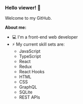 ### Hello viewer! 👋

Welcome to my GitHub.

**About me:**
- 💻 I'm a front-end web developer     
- ⚡ My current skill sets are:
    - JavaScript
    - TypeScript
    - React
    - Redux
    - React Hooks
    - HTML
    - CSS
    - GraphQL
    - SQLite
    - REST APIs

<!--
**fai-songprasit/fai-songprasit** is a ✨ _special_ ✨ repository because its `README.md` (this file) appears on your GitHub profile.

Here are some ideas to get you started:

- 🔭 I’m currently working on ...
- 🌱 I’m currently learning ...
- 👯 I’m looking to collaborate on ...
- 🤔 I’m looking for help with ...
- 💬 Ask me about ...
- 📫 How to reach me: ...
- 😄 Pronouns: ...
- ⚡ Fun fact: ...
-->
